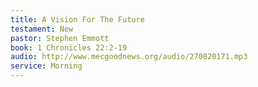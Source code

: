 ```yaml
---
title: A Vision For The Future
testament: New
pastor: Stephen Emmott
book: 1 Chronicles 22:2-19
audio: http://www.mecgoodnews.org/audio/270820171.mp3
service: Morning
---
```


